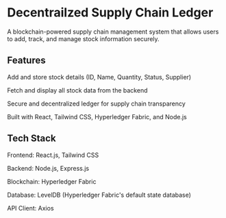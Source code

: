 # Decentrailzed Supply Chain Ledger

A blockchain-powered supply chain management system that allows users to add, track, and manage stock information securely.

## Features

Add and store stock details (ID, Name, Quantity, Status, Supplier)

Fetch and display all stock data from the backend

Secure and decentralized ledger for supply chain transparency

Built with React, Tailwind CSS, Hyperledger Fabric, and Node.js

## Tech Stack

Frontend: React.js, Tailwind CSS

Backend: Node.js, Express.js

Blockchain: Hyperledger Fabric

Database: LevelDB (Hyperledger Fabric's default state database)

API Client: Axios
